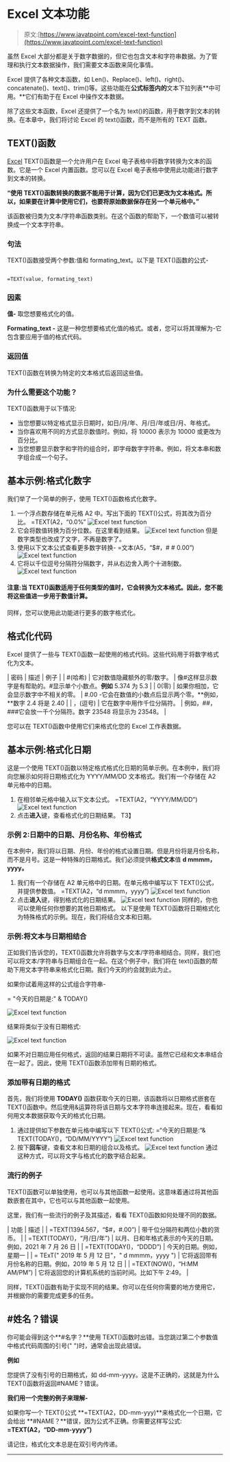 # Excel 文本功能

> 原文:[https://www.javatpoint.com/excel-text-function](https://www.javatpoint.com/excel-text-function)

虽然 Excel 大部分都是关于数字数据的，但它也包含文本和字符串数据。为了管理和执行文本数据操作，我们需要文本函数来简化事情。

Excel 提供了各种文本函数，如 Len()、Replace()、left()、right()、concatenate()、text()、trim()等。这些功能在**公式标签内的**文本下拉列表**中可用。**它们有助于在 Excel 中操作文本数据。

除了这些文本函数，Excel 还提供了一个名为 text()的函数，用于数字到文本的转换。在本章中，我们将讨论 Excel 的 text()函数，而不是所有的 TEXT 函数。

## TEXT()函数

[Excel](https://www.javatpoint.com/excel-tutorial) TEXT()函数是一个允许用户在 Excel 电子表格中将数字转换为文本的函数。它是一个 Excel 内置函数。您可以在 Excel 电子表格中使用此功能进行数字到文本的转换。

**“使用 TEXT()函数转换的数据不能用于计算，因为它们已更改为文本格式。所以，如果要在计算中使用它们，也要将原始数据保存在另一个单元格中。”**

该函数被归类为文本/字符串函数类别。在这个函数的帮助下，一个数值可以被转换成一个文本字符串。

### 句法

TEXT()函数接受两个参数:值和 formating_text。以下是 TEXT()函数的公式-

```

=TEXT(value, formating_text)

```

### 因素

**值-** 取您想要格式化的值。

**Formating_text -** 这是一种您想要格式化值的格式。或者，您可以将其理解为-它包含要应用于值的格式代码。

### 返回值

TEXT()函数在转换为特定的文本格式后返回这些值。

### 为什么需要这个功能？

TEXT()函数用于以下情况:

*   当您想要以特定格式显示日期时，如日/月/年、月/日/年或日/月、年格式。
*   当你喜欢用不同的方式显示数值时。例如，将 10000 表示为 10000 或更改为百分比。
*   当您想要显示数字和字符的组合时，即字母数字字符串。例如，将文本串和数字组合成一个句子。

## 基本示例:格式化数字

我们举了一个简单的例子，使用 TEXT()函数格式化数字。

1.  一个浮点数存储在单元格 A2 中。写出下面的 TEXT()公式，将其改为百分比。
    =TEXT(A2，“0.0%”
    ![Excel text function](../Images/109b10a06e179a473cca405b69df523b.png)
2.  它会将数值转换为百分位数。在这里看到结果。
    ![Excel text function](../Images/57d4f42eef86763a0d3f370b0ec1866d.png)
    但是数字类型也改成了文字，不再是数字了。
3.  使用以下文本公式查看更多数字转换-
    =文本(A5，“$#，# # 0.00”)
    ![Excel text function](../Images/8dab9b95096c6729853a638d0b681546.png)
4.  它将以千位逗号分隔符分隔数字，并从右边舍入两个十进制数。
    ![Excel text function](../Images/09bbbbafd32645a4c7e2ab80fb78bf17.png)

#### 注意:当 TEXT()函数适用于任何类型的值时，它会转换为文本格式。因此，您不能将这些值进一步用于数值计算。

同样，您可以使用此功能进行更多的数字格式化。

## 格式化代码

Excel 提供了一些与 TEXT()函数一起使用的格式代码。这些代码用于将数字格式化为文本。

| 密码 | 描述 | 例子 |
| #(哈希) | 它对数值隐藏额外的零/数字。 | 像#这样显示数字是有帮助的。#显示单个小数点。**例如** 5.374 为 5.3 |
| 0(零) | 如果你相加，它会显示数字中不相关的零。 | #.00 -它会在数值的小数点后显示两个零。**例如，**数字 2.4 将是 2.40 |
| ，(逗号) | 它在数字中用作千位分隔符。 | 例如，##，###它会放一千个分隔符。数字 23548 将显示为 23548。 |

您可以在 TEXT()函数中使用它们来格式化您的 Excel 工作表数据。

## 基本示例:格式化日期

这是一个使用 TEXT()函数以特定格式格式化日期的简单示例。在本例中，我们将向您展示如何将日期格式化为 YYYY/MM/DD 文本格式。我们有一个存储在 A2 单元格中的日期。

1.  在相邻单元格中输入以下文本公式。
    =TEXT(A2，“YYYY/MM/DD”)
    ![Excel text function](../Images/7e4a838d1c636c716fff22723c6a448e.png)
2.  点击**进入**键，查看格式化的日期结果。
    T3】

### 示例 2:日期中的日期、月份名称、年份格式

在本例中，我们将以日期、月份、年份的格式设置日期。但是月份将是月份名称，而不是月号。这是一种特殊的日期格式。我们必须提供**格式文本**值 **d mmmm，yyyy。**

1.  我们有一个存储在 A2 单元格中的日期。在单元格中编写以下 TEXT()公式，并提供参数值。
    =TEXT(A2，“d mmmm，yyyy”)
    ![Excel text function](../Images/eddb5570afcb7f9a54bc1550cb6c28ad.png)
2.  点击**进入**键，得到格式化的日期结果。
    ![Excel text function](../Images/b2e5e3af6be32c55886613c3c91b47d7.png)
    同样的，你也可以使用任何你想要的其他日期格式。
    以下是使用 TEXT()函数将日期格式化为特殊格式的示例。现在，我们将结合文本和日期。

### 示例:将文本与日期相结合

正如我们告诉您的，TEXT()函数允许将数字与文本/字符串相结合。同样，我们也可以将文本/字符串与日期组合在一起。在这个例子中，我们将在 text()函数的帮助下用文本字符串来格式化日期。我们今天的约会就到此为止。

如果你试着用这样的公式组合字符串-

= "今天的日期是:" & TODAY()

![Excel text function](../Images/154150a03ddf883b056b6f6b4573bc26.png)

结果将类似于没有日期格式:

![Excel text function](../Images/9c8ad7d13b04a74adb35c7e8d6910322.png)

如果不对日期应用任何格式，返回的结果日期将不可读。虽然它已经和文本串结合在一起了。因此，使用 TEXT()函数添加带有日期的格式。

### 添加带有日期的格式

首先，我们将使用 **TODAY()** 函数获取今天的日期，该函数将以日期格式嵌套在 TEXT()函数中。然后使用&运算符将该日期与文本字符串连接起来。现在，看看如何用文本数据获取今天的格式化日期。

1.  通过提供如下参数在单元格中编写以下 TEXT()公式:
    =“今天的日期是:“& TEXT(TODAY()，“DD/MM/YYYY”)
    ![Excel text function](../Images/7a7424857750d3ef730144c88e51a93d.png)
2.  按下**回车**键，查看文本和日期的组合以及格式。
    ![Excel text function](../Images/23c908de2b756a8abbccd4c857df9981.png)
    通过这种方式，可以将文字与格式化的数字结合起来。

### 流行的例子

TEXT()函数可以单独使用，也可以与其他函数一起使用。这意味着通过将其他函数嵌套在其中，它也可以与其他函数一起使用。

这里，我们有一些流行的例子及其描述，看看 TEXT()函数如何处理不同的数据。

| 功能 | 描述 |
| =TEXT(1394.567，“$#，#.00”) | 带千位分隔符和两位小数的货币。 |
| =TEXT(TODAY()，“月/日/年”) | 以月、日和年格式表示的今天的日期。例如，2021 年 7 月 26 日 |
| =TEXT(TODAY()，“DDDD”) | 今天的日期。例如，星期一 |
| = TExT(" 2019 年 5 月 12 日"，" d mmmm，yyyy ") | 它将返回带有月份名称的日期。例如，2019 年 5 月 12 日 |
| =TEXT(NOW()，“H:MM AM/PM”) | 它将返回您的计算机系统的当前时间。比如下午 2:49。 |

同样，TEXT()函数有助于实现不同的结果。你可以在任何你需要的地方使用它，并根据你的需要完成更多的任务。

## #姓名？错误

你可能会得到这个**#名字？**使用 TEXT()函数时出错。当您跳过第二个参数值中格式代码周围的引号(" ")时，通常会出现此错误。

**例如**

您提供了没有引号的日期格式，如 dd-mm-yyyy。这是不正确的，这就是为什么 TEXT()函数将返回#NAME？错误。

**我们用一个完整的例子来理解-**

如果你写一个 TEXT()公式 **=TEXT(A2，DD-mm-yyy)**来格式化一个日期，它会给出 **#NAME？**错误，因为公式不正确。你需要这样写公式: **=TEXT(A2，“DD-mm-yyyy”)**

请记住，格式化文本总是在双引号内传递。

* * *
